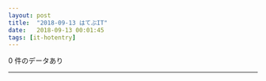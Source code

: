 ```yaml
---
layout: post
title:  "2018-09-13 はてぶIT"
date:   2018-09-13 00:01:45
tags: [it-hotentry]
---
```

0 件のデータあり

<hr>
